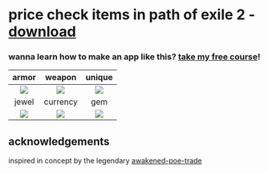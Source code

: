# price check items in path of exile 2 - [download](https://github.com/makestuffwithme/chiseled/releases/latest)

### wanna learn how to make an app like this? [take my free course](https://www.youtube.com/watch?v=tDNUwMO0CcQ&list=PLf6oSHLbS4BfK2ZMSpuTygSDDpwJF05Sp)!

| armor | weapon | unique |
|:-----:|:------:|:------:|
| ![](app/examples/armor.gif) | ![](app/examples/weapon.gif) | ![](app/examples/unique.gif) |
| jewel | currency | gem |
| ![](app/examples/jewel.gif) | ![](app/examples/currency.gif) | ![](app/examples/gem.gif) |

## acknowledgements

inspired in concept by the legendary [awakened-poe-trade](https://github.com/SnosMe/awakened-poe-trade)
